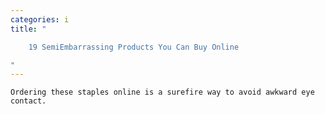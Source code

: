 ```yaml
---
categories: i
title: "

    19 SemiEmbarrassing Products You Can Buy Online

"
---
```



    Ordering these staples online is a surefire way to avoid awkward eye contact.

